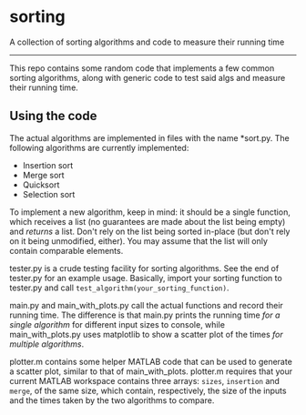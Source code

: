 # sorting
A collection of sorting algorithms and code to measure their running time

---

This repo contains some random code that implements a few common sorting algorithms, along with generic code to test said algs and measure their running time.

## Using the code
The actual algorithms are implemented in files with the name \*sort.py. The following algorithms are currently implemented:
* Insertion sort
* Merge sort
* Quicksort
* Selection sort

To implement a new algorithm, keep in mind: it should be a single function, which receives a list (no guarantees are made about the list being empty) and _returns_ a list. Don't rely on the list being sorted in-place (but don't rely on it being unmodified, either). You may assume that the list will only contain comparable elements.

tester.py is a crude testing facility for sorting algorithms. See the end of tester.py for an example usage. Basically, import your sorting function to tester.py and call `test_algorithm(your_sorting_function)`.

main.py and main_with_plots.py call the actual functions and record their running time. The difference is that main.py prints the running time _for a single algorithm_ for different input sizes to console, while main_with_plots.py uses matplotlib to show a scatter plot of the times _for multiple algorithms_.

plotter.m contains some helper MATLAB code that can be used to generate a scatter plot, similar to that of main_with_plots. plotter.m requires that your current MATLAB workspace contains three arrays: `sizes`, `insertion` and `merge`, of the same size, which contain, respectively, the size of the inputs and the times taken by the two algorithms to compare.
